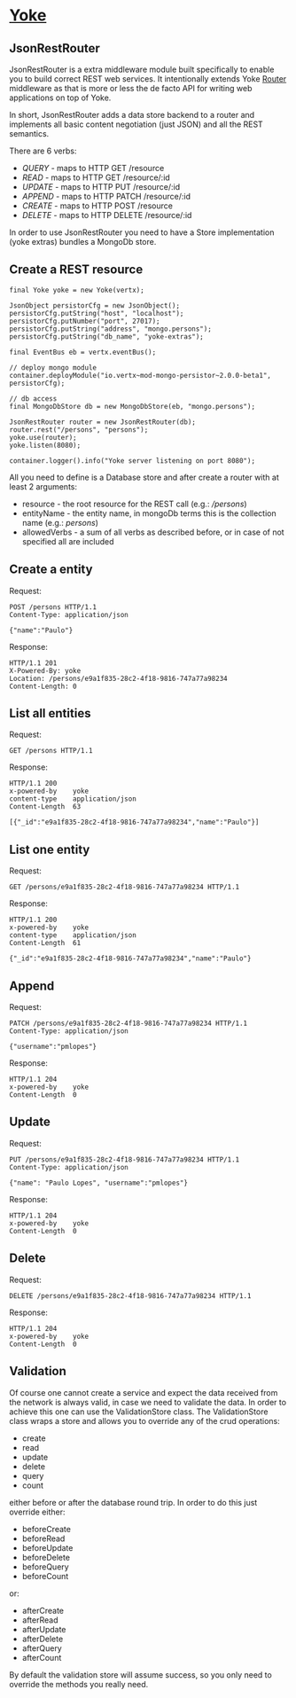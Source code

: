 # [Yoke](/)

## JsonRestRouter

JsonRestRouter is a extra middleware module built specifically to enable you to build correct REST web services. It
intentionally extends Yoke [Router](Router.html) middleware as that is more or less the de facto API for writing web
applications on top of Yoke.

In short, JsonRestRouter adds a data store backend to a router and implements all basic content negotiation (just JSON)
and all the REST semantics.

There are 6 verbs:

* *QUERY* - maps to HTTP GET /resource
* *READ* - maps to HTTP GET /resource/:id
* *UPDATE* - maps to HTTP PUT /resource/:id
* *APPEND* - maps to HTTP PATCH /resource/:id
* *CREATE* - maps to HTTP POST /resource
* *DELETE* - maps to HTTP DELETE /resource/:id

In order to use JsonRestRouter you need to have a Store implementation (yoke extras) bundles a MongoDb store.


## Create a REST resource

~~~~~~~~~~~~~~~~~~~~~~~~~~~~~~~~~~~~~~~~~~ {.java}
final Yoke yoke = new Yoke(vertx);

JsonObject persistorCfg = new JsonObject();
persistorCfg.putString("host", "localhost");
persistorCfg.putNumber("port", 27017);
persistorCfg.putString("address", "mongo.persons");
persistorCfg.putString("db_name", "yoke-extras");

final EventBus eb = vertx.eventBus();

// deploy mongo module
container.deployModule("io.vertx~mod-mongo-persistor~2.0.0-beta1", persistorCfg);

// db access
final MongoDbStore db = new MongoDbStore(eb, "mongo.persons");

JsonRestRouter router = new JsonRestRouter(db);
router.rest("/persons", "persons");
yoke.use(router);
yoke.listen(8080);

container.logger().info("Yoke server listening on port 8080");
~~~~~~~~~~~~~~~~~~~~~~~~~~~~~~~~~~~~~~~~~~

All you need to define is a Database store and after create a router with at least 2 arguments:

* resource - the root resource for the REST call (e.g.: */persons*)
* entityName - the entity name, in mongoDb terms this is the collection name (e.g.: *persons*)
* allowedVerbs - a sum of all verbs as described before, or in case of not specified all are included

## Create a entity

Request:
~~~~~~~~~~~~~~~~~~~~~~~~~~~~~~~~~~~~~~~~~~
POST /persons HTTP/1.1
Content-Type: application/json

{"name":"Paulo"}
~~~~~~~~~~~~~~~~~~~~~~~~~~~~~~~~~~~~~~~~~~

Response:
~~~~~~~~~~~~~~~~~~~~~~~~~~~~~~~~~~~~~~~~~~
HTTP/1.1 201
X-Powered-By: yoke
Location: /persons/e9a1f835-28c2-4f18-9816-747a77a98234
Content-Length: 0
~~~~~~~~~~~~~~~~~~~~~~~~~~~~~~~~~~~~~~~~~~

## List all entities

Request:
~~~~~~~~~~~~~~~~~~~~~~~~~~~~~~~~~~~~~~~~~~
GET /persons HTTP/1.1
~~~~~~~~~~~~~~~~~~~~~~~~~~~~~~~~~~~~~~~~~~

Response:
~~~~~~~~~~~~~~~~~~~~~~~~~~~~~~~~~~~~~~~~~~
HTTP/1.1 200
x-powered-by	yoke
content-type	application/json
Content-Length	63

[{"_id":"e9a1f835-28c2-4f18-9816-747a77a98234","name":"Paulo"}]
~~~~~~~~~~~~~~~~~~~~~~~~~~~~~~~~~~~~~~~~~~

## List one entity

Request:
~~~~~~~~~~~~~~~~~~~~~~~~~~~~~~~~~~~~~~~~~~
GET /persons/e9a1f835-28c2-4f18-9816-747a77a98234 HTTP/1.1
~~~~~~~~~~~~~~~~~~~~~~~~~~~~~~~~~~~~~~~~~~

Response:
~~~~~~~~~~~~~~~~~~~~~~~~~~~~~~~~~~~~~~~~~~
HTTP/1.1 200
x-powered-by	yoke
content-type	application/json
Content-Length	61

{"_id":"e9a1f835-28c2-4f18-9816-747a77a98234","name":"Paulo"}
~~~~~~~~~~~~~~~~~~~~~~~~~~~~~~~~~~~~~~~~~~

## Append

Request:
~~~~~~~~~~~~~~~~~~~~~~~~~~~~~~~~~~~~~~~~~~
PATCH /persons/e9a1f835-28c2-4f18-9816-747a77a98234 HTTP/1.1
Content-Type: application/json

{"username":"pmlopes"}
~~~~~~~~~~~~~~~~~~~~~~~~~~~~~~~~~~~~~~~~~~

Response:
~~~~~~~~~~~~~~~~~~~~~~~~~~~~~~~~~~~~~~~~~~
HTTP/1.1 204
x-powered-by	yoke
Content-Length	0
~~~~~~~~~~~~~~~~~~~~~~~~~~~~~~~~~~~~~~~~~~

## Update

Request:
~~~~~~~~~~~~~~~~~~~~~~~~~~~~~~~~~~~~~~~~~~
PUT /persons/e9a1f835-28c2-4f18-9816-747a77a98234 HTTP/1.1
Content-Type: application/json

{"name": "Paulo Lopes", "username":"pmlopes"}
~~~~~~~~~~~~~~~~~~~~~~~~~~~~~~~~~~~~~~~~~~

Response:
~~~~~~~~~~~~~~~~~~~~~~~~~~~~~~~~~~~~~~~~~~
HTTP/1.1 204
x-powered-by	yoke
Content-Length	0
~~~~~~~~~~~~~~~~~~~~~~~~~~~~~~~~~~~~~~~~~~

## Delete

Request:
~~~~~~~~~~~~~~~~~~~~~~~~~~~~~~~~~~~~~~~~~~
DELETE /persons/e9a1f835-28c2-4f18-9816-747a77a98234 HTTP/1.1
~~~~~~~~~~~~~~~~~~~~~~~~~~~~~~~~~~~~~~~~~~

Response:
~~~~~~~~~~~~~~~~~~~~~~~~~~~~~~~~~~~~~~~~~~
HTTP/1.1 204
x-powered-by	yoke
Content-Length	0
~~~~~~~~~~~~~~~~~~~~~~~~~~~~~~~~~~~~~~~~~~

## Validation

Of course one cannot create a service and expect the data received from the network is always valid, in case we need
to validate the data. In order to achieve this one can use the ValidationStore class. The ValidationStore class wraps
a store and allows you to override any of the crud operations:

* create
* read
* update
* delete
* query
* count

either before or after the database round trip. In order to do this just override either:

* beforeCreate
* beforeRead
* beforeUpdate
* beforeDelete
* beforeQuery
* beforeCount

or:

* afterCreate
* afterRead
* afterUpdate
* afterDelete
* afterQuery
* afterCount

By default the validation store will assume success, so you only need to override the methods you really need.